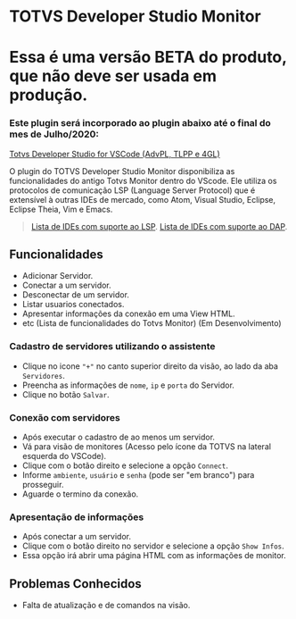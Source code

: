 # TOTVS Developer Studio Monitor

# Essa é uma versão BETA do produto, que não deve ser usada em produção.

### Este plugin será incorporado ao plugin abaixo até o final do mes de Julho/2020:

[Totvs Developer Studio for VSCode (AdvPL, TLPP e 4GL)](https://marketplace.visualstudio.com/items?itemName=totvs.tds-vscode)

O plugin do TOTVS Developer Studio Monitor disponibiliza as funcionalidades do antigo Totvs Monitor dentro do VScode.
Ele utiliza os protocolos de comunicação LSP (Language Server Protocol) que é extensível à outras IDEs de mercado, como Atom, Visual Studio, Eclipse, Eclipse Theia, Vim e Emacs.

> [Lista de IDEs com suporte ao LSP](https://microsoft.github.io/language-server-protocol/implementors/tools).
[Lista de IDEs com suporte ao DAP](https://microsoft.github.io/debug-adapter-protocol/implementors/tools).

## Funcionalidades

* Adicionar Servidor.
* Conectar a um servidor.
* Desconectar de um servidor.
* Listar usuarios conectados.
* Apresentar informações da conexão em uma View HTML.
* etc (Lista de funcionalidades do Totvs Monitor) (Em Desenvolvimento)

### Cadastro de servidores utilizando o assistente

* Clique no icone `"+"` no canto superior direito da visão, ao lado da aba `Servidores`.
* Preencha as informações de `nome`, `ip` e `porta` do Servidor.
* Clique no botão `Salvar`.

### Conexão com servidores

* Após executar o cadastro de ao menos um servidor.
* Vá para visão de monitores (Acesso pelo ícone da TOTVS na lateral esquerda do VSCode).
* Clique com o botão direito e selecione a opção `Connect`.
* Informe `ambiente`, `usuário` e `senha` (pode ser "em branco") para prosseguir.
* Aguarde o termino da conexão.

### Apresentação de informações

* Após conectar a um servidor.
* Clique com o botão direito no servidor e selecione a opção `Show Infos`.
* Essa opção irá abrir uma página HTML com as informações de monitor.

## Problemas Conhecidos

* Falta de atualização e de comandos na visão.
